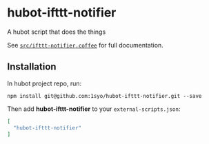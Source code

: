 # hubot-ifttt-notifier

A hubot script that does the things

See [`src/ifttt-notifier.coffee`](src/ifttt-notifier.coffee) for full documentation.

## Installation

In hubot project repo, run:

`npm install git@github.com:1syo/hubot-ifttt-notifier.git --save`

Then add **hubot-ifttt-notifier** to your `external-scripts.json`:

```json
[
  "hubot-ifttt-notifier"
]
```
